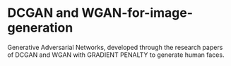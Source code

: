 # DCGAN and WGAN-for-image-generation
Generative Adversarial Networks, developed through the research papers of DCGAN and WGAN with GRADIENT PENALTY to generate human faces.
